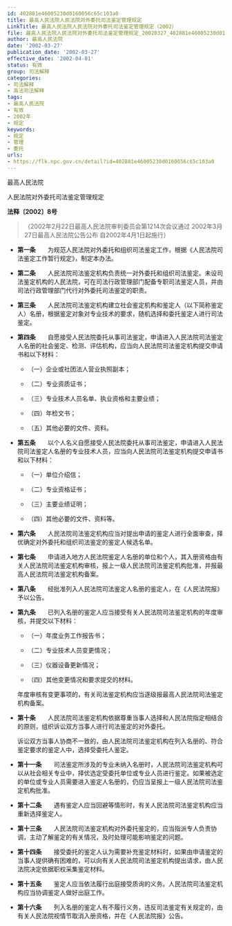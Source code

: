 ```yaml
---
id: 402881e46005230d0160056c65c103a0
title: 最高人民法院人民法院对外委托司法鉴定管理规定
LinkTitle: 最高人民法院人民法院对外委托司法鉴定管理规定（2002）
file: 最高人民法院人民法院对外委托司法鉴定管理规定_20020327_402881e46005230d0160056c65c103a0.docx
author: 最高人民法院
date: '2002-03-27'
publication_date: '2002-03-27'
effective_date: '2002-04-01'
status: 有效
group: 司法解释
categories:
- 司法解释
- 高法司法解释
tags:
- 最高人民法院
- 有效
- 2002年
- 规定
keywords:
- 规定
- 管理
- 委托
urls:
- https://flk.npc.gov.cn/detail?id=402881e46005230d0160056c65c103a0
---
```


最高人民法院

人民法院对外委托司法鉴定管理规定

**法释〔2002〕8号**

> （2002年2月22日最高人民法院审判委员会第1214次会议通过 2002年3月27日最高人民法院公告公布 自2002年4月1日起施行）

- **第一条**　　为规范人民法院对外委托和组织司法鉴定工作，根据《人民法院司法鉴定工作暂行规定》，制定本办法。

- **第二条**　　人民法院司法鉴定机构负责统一对外委托和组织司法鉴定。未设司法鉴定机构的人民法院，可在司法行政管理部门配备专职司法鉴定人员，并由司法行政管理部门代行对外委托司法鉴定的职责。

- **第三条**　　人民法院司法鉴定机构建立社会鉴定机构和鉴定人（以下简称鉴定人）名册，根据鉴定对象对专业技术的要求，随机选择和委托鉴定人进行司法鉴定。

- **第四条**　　自愿接受人民法院委托从事司法鉴定，申请进入人民法院司法鉴定人名册的社会鉴定、检测、评估机构，应当向人民法院司法鉴定机构提交申请书和以下材料：

  - （一）企业或社团法人营业执照副本；

  - （二）专业资质证书；

  - （三）专业技术人员名单、执业资格和主要业绩；

  - （四）年检文书；

  - （五）其他必要的文件、资料。

- **第五条**　　以个人名义自愿接受人民法院委托从事司法鉴定，申请进入人民法院司法鉴定人名册的专业技术人员，应当向人民法院司法鉴定机构提交申请书和以下材料：

  - （一）单位介绍信；

  - （二）专业资格证书；

  - （三）主要业绩证明；

  - （四）其他必要的文件、资料等。

- **第六条**　　人民法院司法鉴定机构应当对提出申请的鉴定人进行全面审查，择优确定对外委托和组织司法鉴定的鉴定人候选名单。

- **第七条**　　申请进入地方人民法院鉴定人名册的单位和个人，其入册资格由有关人民法院司法鉴定机构审核，报上一级人民法院司法鉴定机构批准，并报最高人民法院司法鉴定机构备案。

- **第八条**　　经批准列入人民法院司法鉴定人名册的鉴定人，在《人民法院报》予以公告。

- **第九条**　　已列入名册的鉴定人应当接受有关人民法院司法鉴定机构的年度审核，并提交以下材料：

  - （一）年度业务工作报告书；

  - （二）专业技术人员变更情况；

  - （三）仪器设备更新情况；

  - （四）其他变更情况和要求提交的材料。

  年度审核有变更事项的，有关司法鉴定机构应当逐级报最高人民法院司法鉴定机构备案。

- **第十条**　　人民法院司法鉴定机构依据尊重当事人选择和人民法院指定相结合的原则，组织诉讼双方当事人进行司法鉴定的对外委托。

  诉讼双方当事人协商不一致的，由人民法院司法鉴定机构在列入名册的、符合鉴定要求的鉴定人中，选择受委托人鉴定。

- **第十一条**　　司法鉴定所涉及的专业未纳入名册时，人民法院司法鉴定机构可以从社会相关专业中，择优选定受委托单位或专业人员进行鉴定。如果被选定的单位或专业人员需要进入鉴定人名册的，仍应当呈报上一级人民法院司法鉴定机构批准。

- **第十二条**　　遇有鉴定人应当回避等情形时，有关人民法院司法鉴定机构应当重新选择鉴定人。

- **第十三条**　　人民法院司法鉴定机构对外委托鉴定的，应当指派专人负责协调，主动了解鉴定的有关情况，及时处理可能影响鉴定的问题。

- **第十四条**　　接受委托的鉴定人认为需要补充鉴定材料时，如果由申请鉴定的当事人提供确有困难的，可以向有关人民法院司法鉴定机构提出请求，由人民法院决定依据职权采集鉴定材料。

- **第十五条**　　鉴定人应当依法履行出庭接受质询的义务。人民法院司法鉴定机构应当协调鉴定人做好出庭工作。

- **第十六条**　　列入名册的鉴定人有不履行义务，违反司法鉴定有关规定的，由有关人民法院视情节取消入册资格，并在《人民法院报》公告。
